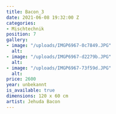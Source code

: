 ```yaml
---
title: Bacon_3
date: 2021-06-08 19:32:00 Z
categories:
- Mischtechnik
position: 7
gallery:
- image: "/uploads/IMGP6967-0c7849.JPG"
  alt: 
- image: "/uploads/IMGP6967-d2279b.JPG"
  alt: 
- image: "/uploads/IMGP6967-73f59d.JPG"
  alt: 
price: 2600
year: unbekannt
is_available: true
dimensions: 120 x 60 cm
artist: Jehuda Bacon
---
```


